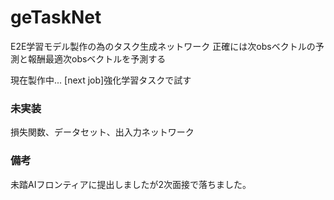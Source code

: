 # geTaskNet
E2E学習モデル製作の為のタスク生成ネットワーク
正確には次obsベクトルの予測と報酬最適次obsベクトルを予測する

現在製作中...
[next job]強化学習タスクで試す

### 未実装
損失関数、データセット、出入力ネットワーク

### 備考
未踏AIフロンティアに提出しましたが2次面接で落ちました。
